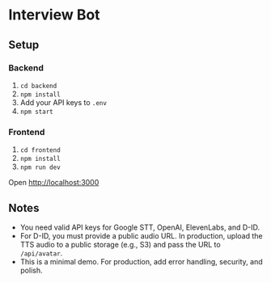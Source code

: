 # Interview Bot

## Setup

### Backend
1. `cd backend`
2. `npm install`
3. Add your API keys to `.env`
4. `npm start`

### Frontend
1. `cd frontend`
2. `npm install`
3. `npm run dev`

Open [http://localhost:3000](http://localhost:3000)

## Notes
- You need valid API keys for Google STT, OpenAI, ElevenLabs, and D-ID.
- For D-ID, you must provide a public audio URL. In production, upload the TTS audio to a public storage (e.g., S3) and pass the URL to `/api/avatar`.
- This is a minimal demo. For production, add error handling, security, and polish. 